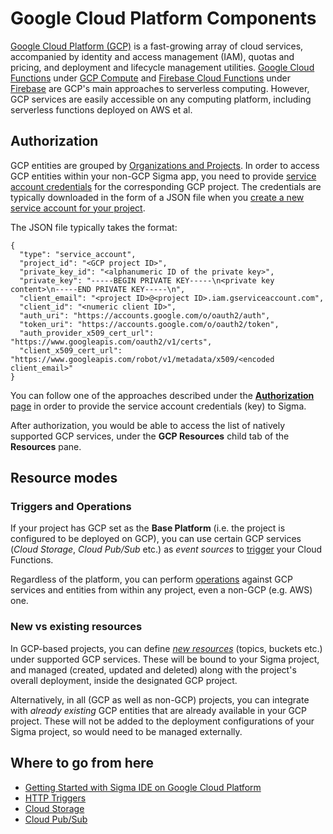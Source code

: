 # Google Cloud Platform Components

[Google Cloud Platform (GCP)](https://cloud.google.com/) is a fast-growing array of cloud services,
accompanied by identity and access management (IAM), quotas and pricing, and deployment and lifecycle management utilities.
[Google Cloud Functions](https://cloud.google.com/functions/) under
[GCP Compute](https://cloud.google.com/docs/overview/cloud-platform-services#computing-hosting) and
[Firebase Cloud Functions](https://firebase.google.com/docs/functions/) under
[Firebase](https://firebase.google.com/)
are GCP's main approaches to serverless computing.
However, GCP services are easily accessible on any computing platform, including serverless functions deployed on AWS et al.


## Authorization

GCP entities are grouped by
[Organizations and Projects](https://cloud.google.com/resource-manager/docs/cloud-platform-resource-hierarchy).
In order to access GCP entities within your non-GCP Sigma app, you need to provide
[service account credentials](https://cloud.google.com/iam/docs/understanding-service-accounts)
for the corresponding GCP project.
The credentials are typically downloaded in the form of a JSON file when you
[create a new service account for your project](https://developers.google.com/identity/protocols/OAuth2ServiceAccount#creatinganaccount).

The JSON file typically takes the format:

```
{
  "type": "service_account",
  "project_id": "<GCP project ID>",
  "private_key_id": "<alphanumeric ID of the private key>",
  "private_key": "-----BEGIN PRIVATE KEY-----\n<private key content>\n-----END PRIVATE KEY-----\n",
  "client_email": "<project ID>@<project ID>.iam.gserviceaccount.com",
  "client_id": "<numeric client ID>",
  "auth_uri": "https://accounts.google.com/o/oauth2/auth",
  "token_uri": "https://accounts.google.com/o/oauth2/token",
  "auth_provider_x509_cert_url": "https://www.googleapis.com/oauth2/v1/certs",
  "client_x509_cert_url": "https://www.googleapis.com/robot/v1/metadata/x509/<encoded client_email>"
}
```

You can follow one of the approaches described under the [**Authorization** page](authorization.md)
in order to provide the service account credentials (key) to Sigma.

After authorization, you would be able to access the list of natively supported GCP services,
under the **GCP Resources** child tab of the **Resources** pane.


## Resource modes

### Triggers and Operations

If your project has GCP set as the **Base Platform** (i.e. the project is configured to be deployed on GCP),
you can use certain GCP services (*Cloud Storage*, *Cloud Pub/Sub* etc.) as *event sources*
to [trigger](../../concepts/triggers.md) your Cloud Functions.

Regardless of the platform, you can perform [operations](../../concepts/operations.md)
against GCP services and entities from within any project, even a non-GCP (e.g. AWS) one.

### New vs existing resources
 
In GCP-based projects, you can define [*new resources*](../../concepts/resources.md#new-resources-vs.-existing-resources)
(topics, buckets etc.) under supported GCP services.
These will be bound to your Sigma project, and managed (created, updated and deleted)
along with the project's overall deployment, inside the designated GCP project.

Alternatively, in all (GCP as well as non-GCP) projects, you can integrate with *already existing* GCP entities
that are already available in your GCP project.
These will not be added to the deployment configurations of your Sigma project, so would need to be managed externally.


## Where to go from here

* [Getting Started with Sigma IDE on Google Cloud Platform](./getting-started.md)
* [HTTP Triggers](http-trigger.md)
* [Cloud Storage](cloud-storage.md)
* [Cloud Pub/Sub](cloud-pub-sub.md)